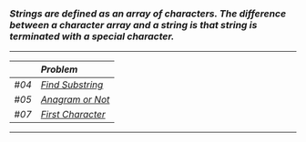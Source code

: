 ### _Strings are defined as an array of characters. The difference between a character array and a string is that string is terminated with a special character._
---
|     | _Problem_ |
|:--- |:---------- |
| _#04_ | [_Find Substring_](Solution/Find_Substring.py)|
| _#05_ | [_Anagram or Not_ ](Solution/Anagram_or_Not.py)|
| _#07_ | [_First Character_](Solution/First_character.py)|
---
